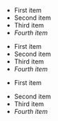 
- First item
- Second item
- Third item
- *Fourth item*


* First item
* Second item
* Third item
* *Fourth item*


- First item
* Second item
* Third item
* *Fourth item*

